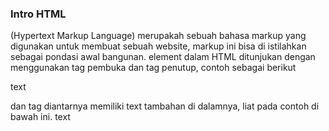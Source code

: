 ### Intro HTML
(Hypertext Markup Language) merupakah sebuah bahasa markup yang digunakan untuk membuat sebuah website, markup ini bisa di istilahkan sebagai pondasi awal bangunan.
element dalam HTML ditunjukan dengan menggunakan tag pembuka dan tag penutup, contoh sebagai berikut

<tag>text</tag>

dan tag diantarnya memiliki text tambahan di dalamnya, liat pada contoh di bawah ini.
<tag atribut1="nilai1" atribut2="nilai2"> text </tag>
